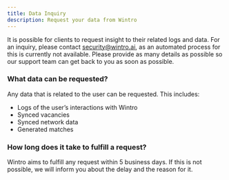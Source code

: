 ```yaml
---
title: Data Inquiry
description: Request your data from Wintro
---
```


It is possible for clients to request insight to their related logs and data. For an inquiry, please contact [security@wintro.ai](mailto:security@wintro.ai), as an automated process for this is currently not available. Please provide as many details as possible so our support team can get back to you as soon as possible.

### What data can be requested?

Any data that is related to the user can be requested. This includes:

*   Logs of the user’s interactions with Wintro
*   Synced vacancies
*   Synced network data
*   Generated matches

### How long does it take to fulfill a request?

Wintro aims to fulfill any request within 5 business days. If this is not possible, we will inform you about the delay and the reason for it.
